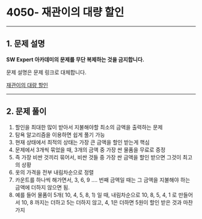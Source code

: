 # 4050- 재관이의 대량 할인

<hr/>

## 1. 문제 설명

**SW Expert 아카데미의 문제를 무단 복제하는 것을 금지합니다.**

문제 설명은 문제 링크로 대체합니다.

[재관이의 대량 할인](<https://swexpertacademy.com/main/code/problem/problemDetail.do?contestProbId=AWIseXoKEUcDFAWN&categoryId=AWIseXoKEUcDFAWN&categoryType=CODE>)

------

## 2. 문제 풀이

1. 할인을 최대한 많이 받아서 지불해야할 최소의 금액을 출력하는 문제
2. 탐욕 알고리즘을 이용하면 쉽게 풀기 가능
3. 현재 상태에서 최적의 상태는 가장 큰 금액을 할인 받는게 핵심
4. 문제에서 3개씩 묶었을 때, 3개의 금액 중 가장 싼 물품을 무료로 증정
5. 즉 가장 비싼 것끼리 묶어서, 비싼 것들 중 가장 싼 금액을 할인 받으면 그것이 최고의 상황
6. 옷의 가격을 전부 내림차순으로 정렬
7. 카운트를 하나씩 해가면서, 3, 6, 9 .... 번째 금액일 때는 그 금액을 지불해야 하는 금액에 더하지 않으면 됨.
8. 예를 들어 물품이 5개( 10, 4, 5, 8, 1) 일 때,  내림차순으로 10, 8, 5, 4, 1 로 만들어서 10, 8 까지는 더하고 5는 더하지 않고, 4, 1은 더하면 5원이 할인 받은 것과 마찬가지
